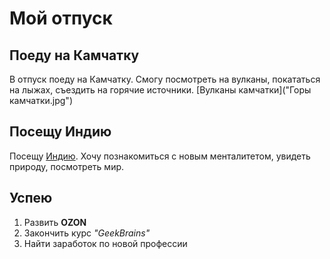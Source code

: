 # Мой отпуск

## Поеду на **Камчатку**
 В отпуск поеду на Камчатку. Смогу посмотреть на вулканы, покататься на лыжах, съездить на горячие источники.
 [Вулканы камчатки]("Горы камчатки.jpg")

## Посещу **Индию**

 Посещу [Индию](https://ru.wikipedia.org/wiki/География_Индии). Хочу познакомиться с новым менталитетом, увидеть природу, посмотреть мир.

## Успею

 1. Развить **OZON**
 2. Закончить курс _"GeekBrains"_
 3. Найти заработок по новой профессии
